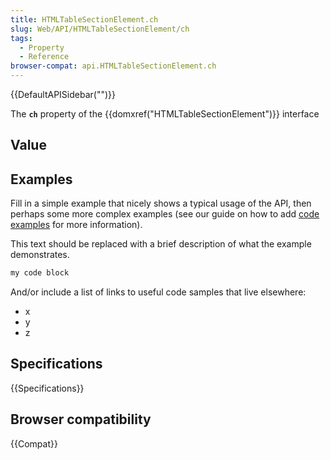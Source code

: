 ```yaml
---
title: HTMLTableSectionElement.ch
slug: Web/API/HTMLTableSectionElement/ch
tags:
  - Property
  - Reference
browser-compat: api.HTMLTableSectionElement.ch
---
```

{{DefaultAPISidebar("")}}

The **`ch`** property of the {{domxref("HTMLTableSectionElement")}} interface 

## Value



## Examples

Fill in a simple example that nicely shows a typical usage of the API, then perhaps some more complex examples (see our guide on how to add [code examples](/en-US/docs/MDN/Contribute/Structures/Code_examples) for more information).

This text should be replaced with a brief description of what the example demonstrates.

```js
my code block
```

And/or include a list of links to useful code samples that live elsewhere:

*   x
*   y
*   z

## Specifications

{{Specifications}}

## Browser compatibility

{{Compat}}


